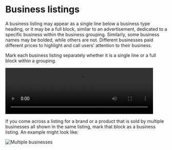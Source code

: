 # Business listings

A business listing may appear as a single line below a business type heading, or it may be a full block, similar to an advertisement, dedicated to a specific business within the business grouping. Similarly, some business names may be bolded, while others are not. Different businesses paid different prices to highlight and call users’ attention to their business.    

Mark each business listing separately whether it is a single line or a full block within a grouping.    

<div class="video-wrapper">
  <video width="460" height="144" loop autoplay src="/images/mark_task4.mp4"></video>
</div>
 
If you come across a listing for a brand or a product that is sold by multiple businesses all shown in the same listing, mark that block as a business listing. An example might look like:  

![Multiple businesses](/images/mark_task4.png)